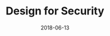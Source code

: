 ---
layout: blog
title: "Design for Security"
date: 2018-06-13
event: O'Reilly Velocity
tags: security slides
permalink: /talks/design-for-security-velocity/
externallink: https://speakerdeck.com/heisenburger/design-for-security-oreilly-velocity-2018
section: talks
---